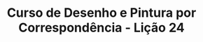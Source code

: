 ---
ref: sol-254-0001
title: "Curso de Desenho e Pintura por Correspondência - Lição 24"
author_name: ["unknown author"]
publisher: ["Centro de Ensino por Correspondência Álvaro Torrão"]
year: "unknown date"
origin: ["Portugal"]
formats: ["book"]
disciplines: ["graphic-design"]
tags:
layout: artifact
status: ["hidden"]
published: false
int_published: false
image_count:
date_added: 2023-06-16
batch:
---